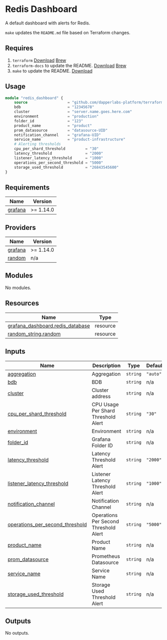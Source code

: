 # Redis Dashboard

A default dashboard with alerts for Redis.

`make` updates the `README.md` file based on Terraform changes.

## Requires

1. `terraform` [Download](https://www.terraform.io/downloads.html) [Brew](https://formulae.brew.sh/formula/terraform)
2. `terraform-docs` to update the README. [Download](https://github.com/terraform-docs/terraform-docs) [Brew](https://formulae.brew.sh/formula/terraform-docs)
3. `make` to update the README. [Download](https://www.gnu.org/software/make/)

## Usage

```terraform
module "redis_dashboard" {
    source                  = "github.com/dapperlabs-platform/terraform-grafana-redis-dashboard.git?ref=vX.Y.Z"
    bdb                     = "12345678"
    cluster                 = "server.name.goes.here.com"
    environment             = "production"
    folder_id               = "123"
    product_name            = "product"
    prom_datasource         = "datasource-UID"
    notification_channel    = "grafana-UID"
    service_name            = "product-infrastructure"
    # Alerting thresholds
    cpu_per_shard_threshold         = "30"
    latency_threshold               = "2000"
    listener_latency_threshold      = "1000"
    operations_per_second_threshold = "5000"
    storage_used_threshold          = "26843545600"
}
```

## Requirements

| Name | Version |
|------|---------|
| <a name="requirement_grafana"></a> [grafana](#requirement\_grafana) | >= 1.14.0 |

## Providers

| Name | Version |
|------|---------|
| <a name="provider_grafana"></a> [grafana](#provider\_grafana) | >= 1.14.0 |
| <a name="provider_random"></a> [random](#provider\_random) | n/a |

## Modules

No modules.

## Resources

| Name | Type |
|------|------|
| [grafana_dashboard.redis_database](https://registry.terraform.io/providers/grafana/grafana/latest/docs/resources/dashboard) | resource |
| [random_string.random](https://registry.terraform.io/providers/hashicorp/random/latest/docs/resources/string) | resource |

## Inputs

| Name | Description | Type | Default | Required |
|------|-------------|------|---------|:--------:|
| <a name="input_aggregation"></a> [aggregation](#input\_aggregation) | Aggregation | `string` | `"auto"` | no |
| <a name="input_bdb"></a> [bdb](#input\_bdb) | BDB | `string` | n/a | yes |
| <a name="input_cluster"></a> [cluster](#input\_cluster) | Cluster address | `string` | n/a | yes |
| <a name="input_cpu_per_shard_threshold"></a> [cpu\_per\_shard\_threshold](#input\_cpu\_per\_shard\_threshold) | CPU Usage Per Shard Threshold Alert | `string` | `"30"` | no |
| <a name="input_environment"></a> [environment](#input\_environment) | Environment | `string` | n/a | yes |
| <a name="input_folder_id"></a> [folder\_id](#input\_folder\_id) | Grafana Folder ID | `string` | n/a | yes |
| <a name="input_latency_threshold"></a> [latency\_threshold](#input\_latency\_threshold) | Latency Threshold Alert | `string` | `"2000"` | no |
| <a name="input_listener_latency_threshold"></a> [listener\_latency\_threshold](#input\_listener\_latency\_threshold) | Listener Latency Threshold Alert | `string` | `"1000"` | no |
| <a name="input_notification_channel"></a> [notification\_channel](#input\_notification\_channel) | Notification Channel | `string` | n/a | yes |
| <a name="input_operations_per_second_threshold"></a> [operations\_per\_second\_threshold](#input\_operations\_per\_second\_threshold) | Operations Per Second Threshold Alert | `string` | `"5000"` | no |
| <a name="input_product_name"></a> [product\_name](#input\_product\_name) | Product Name | `string` | n/a | yes |
| <a name="input_prom_datasource"></a> [prom\_datasource](#input\_prom\_datasource) | Prometheus Datasource | `string` | n/a | yes |
| <a name="input_service_name"></a> [service\_name](#input\_service\_name) | Service Name | `string` | n/a | yes |
| <a name="input_storage_used_threshold"></a> [storage\_used\_threshold](#input\_storage\_used\_threshold) | Storage Used Threshold Alert | `string` | n/a | yes |

## Outputs

No outputs.
